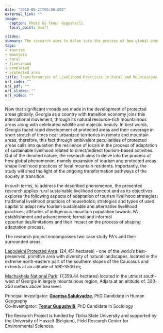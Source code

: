 ```yaml
---
date: "2018-05-21T00:00:00Z"
external_link: ""
image:
  caption: Photo by Temur Gugushvili
  focal_point: Smart

slides: 
summary: The research aims to delve into the process of how global phenomenon, namely expansion of tourism and protected areas shape livelihood practices of local mountain residents.
tags:
- tourism
- mountain
- rural
- livelihood
- completed
- protected area
title: Transformation of Livelihood Practices in Rural and Mountainous Settlements Located at the Edge of Protected Areas in Georgia (2018-2019)
url_code: ""
url_pdf: ""
url_slides: ""
url_video: ""
---
```


Now that significant inroads are made in the development of protected areas globally, Georgia as a country with transition economy joins this international movement, through its natural resource-rich mountainous areas along with celebrated wildlife and majestic beauty. In best words, Georgia faced rapid development of protected areas and their coverage in short stretch of times near urbanized territories in remote and mountain areas; therefore, this fact through ambivalent peculiarities of protected areas calls into question the resilience of locals in the process of adaptation of sustainable livelihood related to direct/indirect tourism-based activities. Out of the denoted nature, the research aims to delve into the process of how global phenomenon, namely expansion of tourism and protected areas shape livelihood practices of local mountain residents. Importantly, the study will shed the light of the ongoing transformation pathways of the society in transition.

In such terms, to address the described phenomenon, the presented research applies rural sustainable livelihood concept  and as its objectives explores the following aspects of adaptation of tourism livelihood strategies: traditional livelihood practices of households; strategies and types of used capital to adapt new tourism sustainable and alternative livelihood practices; attitudes of indigenous mountain population towards PA establishment and advancement; formal and informal opportunities/limitations and their impact on the process of shaping adaptation process.

The research project encompasses two case study PA's and their surrounded areas:  

[Lagodekhi Protected Area](https://apa.gov.ge/en/protected-areas/cattestone/lagodexis-daculi-teritoriebis-administracia): (24,451 hectares) - one of the world’s best-preserved, primitive area with diversity of natural landscapes, located in the extreme north-eastern part of the southern slopes of the Caucasus and extends at an altitude of 590-3500 m;

[Machakhela National Park](https://apa.gov.ge/en/eco-tourism/servisebi-da-tarifebi/machaxelas-erovnuli-parki): (7,359.44 hectares) located in the utmost south-west of Georgia in largely mountainous region, Adjara at an altitude of. 300-350 meters above Sea level. 

Principal Investigator: [**Gvantsa Salukvadze**](https://scholar.google.com/citations?user=KP-aQeYAAAAJ&hl=en), PhD Candidate in Human Geography <br>
Co-Investigator: [**Temur Gugushvili**](https://scholar.google.com/citations?user=XIuUIMwAAAAJ&hl=en), PhD Candidate in Sociology 

The Research Project is funded by Tbilisi State University and supported by the University of Hasselt (Belgium), Field Research Center for Environmental Sciences.

